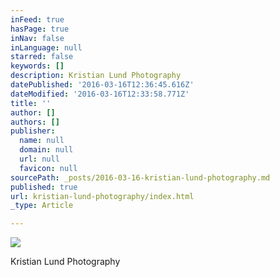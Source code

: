 ```yaml
---
inFeed: true
hasPage: true
inNav: false
inLanguage: null
starred: false
keywords: []
description: Kristian Lund Photography
datePublished: '2016-03-16T12:36:45.616Z'
dateModified: '2016-03-16T12:33:58.771Z'
title: ''
author: []
authors: []
publisher:
  name: null
  domain: null
  url: null
  favicon: null
sourcePath: _posts/2016-03-16-kristian-lund-photography.md
published: true
url: kristian-lund-photography/index.html
_type: Article

---
```

![](https://the-grid-user-content.s3-us-west-2.amazonaws.com/7fadd568-ecc4-4d96-a5a4-4340eaa9efc8.jpg)

Kristian Lund Photography